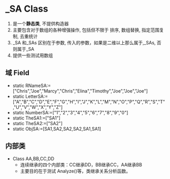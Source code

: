 # \_SA Class

1.  是一个**静态类**, 不提供构造器
2.  主要包含对于数组的各种增强操作, 包括但不限于 排序, 数组替换, 指定范围复制, 去重统计
3.  \_SA 和\_SAs 区别在于参数, 传入的参数，如果是二维以上那么属于,\_SAs, 否则属于\_SA 
4.  提供一些测试用数组

## 域 Field 

- static RNameSA:=["Chris","Joe","Marcy","Chris","Elina","Timothy","Joe","Joe","Joe"]
- static LetterSA:=["A","B","C","D","E","F","G","H","I","J","K","L","M","N","O","P","Q","R","S","T","U","V","W","X","Y","Z"]
- static NumberSA:=["1","2","3","4","5","6","7","8","9","0"]
- static TheSA1:=["SA1"]
- static TheSA2:=["SA2"]
- static ObjSA:=[SA1,SA2,SA2,SA2,SA1,SA1]

## 内部类

+ Class AA,BB,CC,DD
  + 连续继承的四个内部类：CC继承DD，BB继承CC，AA继承BB
  + 主要目的在于测试 Analyze()等，类继承关系分析函数。

